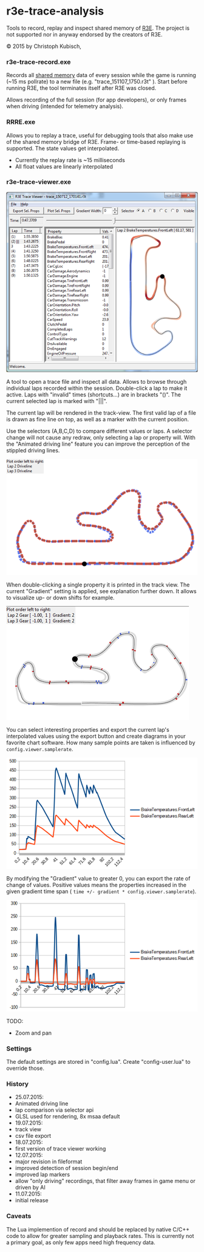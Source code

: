 r3e-trace-analysis
==================

Tools to record, replay and inspect shared memory of [R3E](http://game.raceroom.com).
The project is not supported nor in anyway endorsed by the creators of R3E.

© 2015 by Christoph Kubisch, 

### **r3e-trace-record.exe**

Records all [shared memory](https://github.com/sector3studios/r3e-api) data of every session while the game is running (~15 ms pollrate) to a new file (e.g. "trace_151107_1750.r3t" ).
Start before running R3E, the tool terminates itself after R3E was closed.

Allows recording of the full session (for app developers), or only frames when driving (intended for telemetry analysis). 

### **RRRE.exe** 

Allows you to replay a trace, useful for debugging tools that also make use of the shared memory
bridge of R3E. Frame- or time-based replaying is supported. The state values get interpolated.

* Currently the replay rate is ~15 milliseconds
* All float values are linearly interpolated

### **r3e-trace-viewer.exe**

![ui](https://github.com/pixeljetstream/r3e-trace-analysis/blob/master/doc/ui.png)

A tool to open a trace file and inspect all data. Allows to browse through individual laps recorded within the session. Double-click a lap to make it active. Laps with "invalid" times (shortcuts...) are in brackets "()". The current selected lap is marked with "|||".

The current lap will be rendered in the track-view. The first valid lap of a file is drawn as fine line on top, as well as a marker with the current position.

Use the selectors (A,B,C,D) to compare different values or laps. A selector change will not
cause any redraw, only selecting a lap or property will. With the "Animated driving line" feature 
you can improve the perception of the stippled driving lines.

![ui](https://github.com/pixeljetstream/r3e-trace-analysis/blob/master/doc/track_compare.png)

When double-clicking a single property it is printed in the track view. The current "Gradient" setting is applied, see explanation further down. It allows to visualize up- or down shifts for example.

![ui](https://github.com/pixeljetstream/r3e-trace-analysis/blob/master/doc/track_gradient.png)

You can select interesting properties and export the current lap's interpolated values using the export button and create diagrams in your favorite chart software. How many sample points are taken is influenced by ```config.viewer.samplerate```.

![ui](https://github.com/pixeljetstream/r3e-trace-analysis/blob/master/doc/csvexport.png)

By modifying the "Gradient" value to greater 0, you can export the rate of change of values.
Positive values means the properties increased in the given gradient time span ( ```time +/- gradient * config.viewer.samplerate```). 

![ui](https://github.com/pixeljetstream/r3e-trace-analysis/blob/master/doc/csvexport_gradient.png)


TODO:

* Zoom and pan

### Settings

The default settings are stored in "config.lua". Create "config-user.lua" to override those.

### History
* 25.07.2015:
 * Animated driving line
 * lap comparison via selector api
 * GLSL used for rendering, 8x msaa default
* 19.07.2015:
 * track view
 * csv file export
* 18.07.2015:
 * first version of trace viewer working
* 12.07.2015:
 * major revision in fileformat
 * improved detection of session begin/end
 * improved lap markers
 * allow "only driving" recordings, that filter away frames in game menu or driven by AI
* 11.07.2015: 
 * initial release

### Caveats

The Lua implemention of record and should be replaced by native C/C++ code to allow for greater sampling and playback rates. This is currently not a primary goal, as only few apps need high frequency data.

